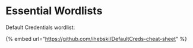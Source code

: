 # Essential Wordlists

Default Credentials wordlist:&#x20;

{% embed url="https://github.com/ihebski/DefaultCreds-cheat-sheet" %}
